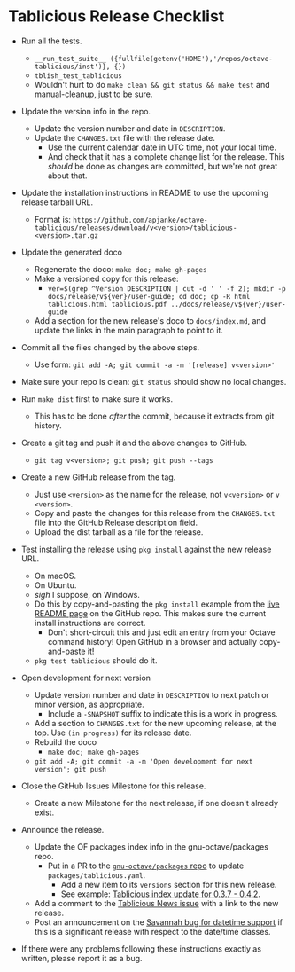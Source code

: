 # Tablicious Release Checklist

* Run all the tests.
  * `__run_test_suite__ ({fullfile(getenv('HOME'),'/repos/octave-tablicious/inst')}, {})`
  * `tblish_test_tablicious`
  * Wouldn't hurt to do `make clean && git status && make test` and manual-cleanup, just to be sure.
* Update the version info in the repo.
  * Update the version number and date in `DESCRIPTION`.
  * Update the `CHANGES.txt` file with the release date.
    * Use the current calendar date in UTC time, not your local time.
    * And check that it has a complete change list for the release. This _should_ be done as changes are committed, but we're not great about that.
* Update the installation instructions in README to use the upcoming release tarball URL.
  * Format is: `https://github.com/apjanke/octave-tablicious/releases/download/v<version>/tablicious-<version>.tar.gz`
* Update the generated doco
  * Regenerate the doco: `make doc; make gh-pages`
  * Make a versioned copy for this release:
    * `ver=$(grep ^Version DESCRIPTION | cut -d ' ' -f 2); mkdir -p docs/release/v${ver}/user-guide; cd doc; cp -R html tablicious.html tablicious.pdf ../docs/release/v${ver}/user-guide`
  * Add a section for the new release's doco to `docs/index.md`, and update the links in the main paragraph to point to it.
* Commit all the files changed by the above steps.
  * Use form: `git add -A; git commit -a -m '[release] v<version>'`
* Make sure your repo is clean: `git status` should show no local changes.
* Run `make dist` first to make sure it works.
  * This has to be done _after_ the commit, because it extracts from git history.
* Create a git tag and push it and the above changes to GitHub.
  * `git tag v<version>; git push; git push --tags`
* Create a new GitHub release from the tag.
  * Just use `<version>` as the name for the release, not `v<version>` or `v <version>`.
  * Copy and paste the changes for this release from the `CHANGES.txt` file into the GitHub Release description field.
  * Upload the dist tarball as a file for the release.
* Test installing the release using `pkg install` against the new release URL.
  * On macOS.
  * On Ubuntu.
  * _sigh_ I suppose, on Windows.
  * Do this by copy-and-pasting the `pkg install` example from the
    [live README page](https://github.com/apjanke/octave-tablicious/blob/master/README.md)
    on the GitHub repo. This makes sure the current install instructions are correct.
    * Don't short-circuit this and just edit an entry from your Octave command history! Open GitHub in a browser and actually copy-and-paste it!
  * `pkg test tablicious` should do it.
* Open development for next version
  * Update version number and date in `DESCRIPTION` to next patch or minor version, as appropriate.
    * Include a `-SNAPSHOT` suffix to indicate this is a work in progress.
  * Add a section to `CHANGES.txt` for the new upcoming release, at the top. Use `(in progress)` for its release date.
  * Rebuild the doco
    * `make doc; make gh-pages`
  * `git add -A; git commit -a -m 'Open development for next version'; git push`
* Close the GitHub Issues Milestone for this release.
  * Create a new Milestone for the next release, if one doesn't already exist.
* Announce the release.
  * Update the OF packages index info in the gnu-octave/packages repo.
    * Put in a PR to the [`gnu-octave/packages` repo](https://github.com/gnu-octave/packages) to update `packages/tablicious.yaml`.
      * Add a new item to its `versions` section for this new release.
      * See example: [Tablicious index update for 0.3.7 - 0.4.2](https://github.com/gnu-octave/packages/pull/401).
  * Add a comment to the [Tablicious News issue](https://github.com/apjanke/octave-tablicious/issues/131) with a link to the new release.
  * Post an announcement on the [Savannah bug for datetime support](https://savannah.gnu.org/bugs/index.php?47032) if this is a significant release with respect to the date/time classes.

* If there were any problems following these instructions exactly as written, please report it as a bug.
